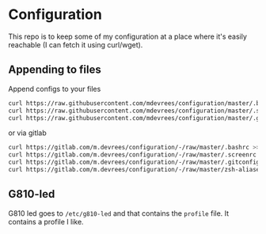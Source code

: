 # Configuration
This repo is to keep some of my configuration at a place where it's easily reachable (I can fetch it using curl/wget).
## Appending to files
Append configs to your files
```bash
curl https://raw.githubusercontent.com/mdevrees/configuration/master/.bashrc >> ~/.bashrc
curl https://raw.githubusercontent.com/mdevrees/configuration/master/.screenrc >> ~/.screenrc
curl https://raw.githubusercontent.com/mdevrees/configuration/master/.gitconfig >> ~/.gitconfig
```

or via gitlab
```bash
curl https://gitlab.com/m.devrees/configuration/-/raw/master/.bashrc >> ~/.bashrc
curl https://gitlab.com/m.devrees/configuration/-/raw/master/.screenrc >> ~/.screenrc
curl https://gitlab.com/m.devrees/configuration/-/raw/master/.gitconfig >> ~/.gitconfig
curl https://gitlab.com/m.devrees/configuration/-/raw/master/zsh-aliases/custom-aliases.zsh >> $ZSH_CUSTOM/custom-aliases.zsh

```
## G810-led
G810 led goes to `/etc/g810-led` and that contains the `profile` file. It contains a profile I like.

